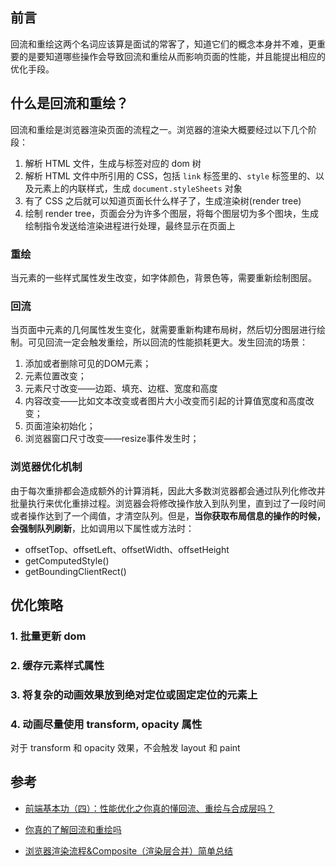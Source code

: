 ## 前言

回流和重绘这两个名词应该算是面试的常客了，知道它们的概念本身并不难，更重要的是要知道哪些操作会导致回流和重绘从而影响页面的性能，并且能提出相应的优化手段。



## 什么是回流和重绘？

回流和重绘是浏览器渲染页面的流程之一。浏览器的渲染大概要经过以下几个阶段：

1. 解析 HTML 文件，生成与标签对应的 dom 树
2. 解析 HTML 文件中所引用的 CSS，包括 `link` 标签里的、`style` 标签里的、以及元素上的内联样式，生成 `document.styleSheets` 对象
3. 有了 CSS 之后就可以知道页面长什么样子了，生成渲染树(render tree)
4. 绘制 render tree，页面会分为许多个图层，将每个图层切为多个图块，生成绘制指令发送给渲染进程进行处理，最终显示在页面上

### 重绘

当元素的一些样式属性发生改变，如字体颜色，背景色等，需要重新绘制图层。

### 回流

当页面中元素的几何属性发生变化，就需要重新构建布局树，然后切分图层进行绘制。可见回流一定会触发重绘，所以回流的性能损耗更大。发生回流的场景：

1. 添加或者删除可见的DOM元素；
2. 元素位置改变；
3. 元素尺寸改变——边距、填充、边框、宽度和高度
4. 内容改变——比如文本改变或者图片大小改变而引起的计算值宽度和高度改变；
5. 页面渲染初始化；
6. 浏览器窗口尺寸改变——resize事件发生时；

### 浏览器优化机制

由于每次重排都会造成额外的计算消耗，因此大多数浏览器都会通过队列化修改并批量执行来优化重排过程。浏览器会将修改操作放入到队列里，直到过了一段时间或者操作达到了一个阈值，才清空队列。但是，**当你获取布局信息的操作的时候，会强制队列刷新**，比如调用以下属性或方法时：

* offsetTop、offsetLeft、offsetWidth、offsetHeight
* getComputedStyle()
* getBoundingClientRect()



## 优化策略

### 1. 批量更新 dom

### 2. 缓存元素样式属性

### 3. 将复杂的动画效果放到绝对定位或固定定位的元素上

### 4. 动画尽量使用 transform, opacity 属性

对于 transform 和 opacity 效果，不会触发 layout 和 paint



## 参考

* [前端基本功（四）：性能优化之你真的懂回流、重绘与合成层吗？](http://kmanong.top/kmn/qxw/form/article?id=369&cate=51)

* [你真的了解回流和重绘吗](https://segmentfault.com/a/1190000017329980)

* [浏览器渲染流程&Composite（渲染层合并）简单总结](https://segmentfault.com/a/1190000014520786)

  